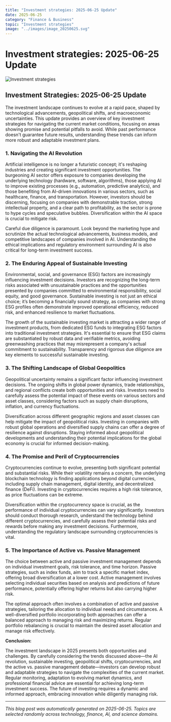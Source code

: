 ```yaml
---
title: "Investment strategies: 2025-06-25 Update"
date: 2025-06-25
category: "Finance & Business"
topic: "Investment strategies"
image: "../images/image_20250625.svg"
---
```


# Investment strategies: 2025-06-25 Update

![Investment strategies](../images/image_20250625.svg)

## Investment Strategies: 2025-06-25 Update

The investment landscape continues to evolve at a rapid pace, shaped by technological advancements, geopolitical shifts, and macroeconomic uncertainties.  This update provides an overview of key investment strategies for navigating the current market conditions, focusing on areas showing promise and potential pitfalls to avoid.  While past performance doesn't guarantee future results, understanding these trends can inform more robust and adaptable investment plans.


### 1. Navigating the AI Revolution

Artificial intelligence is no longer a futuristic concept; it's reshaping industries and creating significant investment opportunities.  The burgeoning AI sector offers exposure to companies developing the underlying technology (hardware, software, algorithms), those applying AI to improve existing processes (e.g., automation, predictive analytics), and those benefiting from AI-driven innovations in various sectors, such as healthcare, finance, and transportation.  However, investors should be discerning, focusing on companies with demonstrable traction, strong intellectual property, and a clear path to profitability, as the sector is prone to hype cycles and speculative bubbles.  Diversification within the AI space is crucial to mitigate risk.

Careful due diligence is paramount. Look beyond the marketing hype and scrutinize the actual technological advancements, business models, and competitive landscapes of companies involved in AI.  Understanding the ethical implications and regulatory environment surrounding AI is also critical for long-term investment success.


### 2. The Enduring Appeal of Sustainable Investing

Environmental, social, and governance (ESG) factors are increasingly influencing investment decisions.  Investors are recognizing the long-term risks associated with unsustainable practices and the opportunities presented by companies committed to environmental responsibility, social equity, and good governance.  Sustainable investing is not just an ethical choice; it’s becoming a financially sound strategy, as companies with strong ESG profiles often demonstrate improved operational efficiency, reduced risk, and enhanced resilience to market fluctuations.

The growth of the sustainable investing market is attracting a wider range of investment products, from dedicated ESG funds to integrating ESG factors into traditional investment strategies.  It's essential to ensure that ESG claims are substantiated by robust data and verifiable metrics, avoiding greenwashing practices that may misrepresent a company's actual commitment to sustainability.  Transparency and rigorous due diligence are key elements to successful sustainable investing.


### 3. The Shifting Landscape of Global Geopolitics

Geopolitical uncertainty remains a significant factor influencing investment decisions.  The ongoing shifts in global power dynamics, trade relationships, and regional conflicts create both opportunities and risks.  Investors need to carefully assess the potential impact of these events on various sectors and asset classes, considering factors such as supply chain disruptions, inflation, and currency fluctuations.

Diversification across different geographic regions and asset classes can help mitigate the impact of geopolitical risks.  Investing in companies with robust global operations and diversified supply chains can offer a degree of resilience against disruptions.  Staying informed about geopolitical developments and understanding their potential implications for the global economy is crucial for informed decision-making.


### 4.  The Promise and Peril of Cryptocurrencies

Cryptocurrencies continue to evolve, presenting both significant potential and substantial risks. While their volatility remains a concern, the underlying blockchain technology is finding applications beyond digital currencies, including supply chain management, digital identity, and decentralized finance (DeFi).  Investing in cryptocurrencies requires a high risk tolerance, as price fluctuations can be extreme.

Diversification within the cryptocurrency space is crucial, as the performance of individual cryptocurrencies can vary significantly.  Investors should conduct thorough research, understand the technology behind different cryptocurrencies, and carefully assess their potential risks and rewards before making any investment decisions.  Furthermore, understanding the regulatory landscape surrounding cryptocurrencies is vital.


### 5.  The Importance of Active vs. Passive Management

The choice between active and passive investment management depends on individual investment goals, risk tolerance, and time horizon.  Passive strategies, such as index funds, aim to track a specific market index, offering broad diversification at a lower cost. Active management involves selecting individual securities based on analysis and predictions of future performance, potentially offering higher returns but also carrying higher risk.

The optimal approach often involves a combination of active and passive strategies, tailoring the allocation to individual needs and circumstances.  A well-diversified portfolio incorporating both approaches can offer a balanced approach to managing risk and maximizing returns.  Regular portfolio rebalancing is crucial to maintain the desired asset allocation and manage risk effectively.


**Conclusion:**

The investment landscape in 2025 presents both opportunities and challenges.  By carefully considering the trends discussed above—the AI revolution, sustainable investing, geopolitical shifts, cryptocurrencies, and the active vs. passive management debate—investors can develop robust and adaptable strategies to navigate the complexities of the current market.  Regular monitoring, adaptation to evolving market dynamics, and professional financial advice are essential for achieving long-term investment success.  The future of investing requires a dynamic and informed approach, embracing innovation while diligently managing risk.


---
*This blog post was automatically generated on 2025-06-25. Topics are selected randomly across technology, finance, AI, and science domains.*
